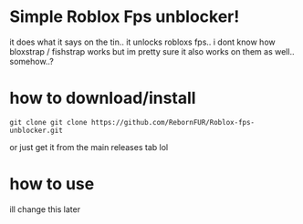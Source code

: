 # Simple Roblox Fps unblocker!

it does what it says on the tin.. it unlocks robloxs fps..
i dont know how bloxstrap / fishstrap works but im pretty sure it also works on them as well.. somehow..?


# how to download/install

```git clone git clone https://github.com/RebornFUR/Roblox-fps-unblocker.git```

or just get it from the main releases tab lol

# how to use

ill change this later



